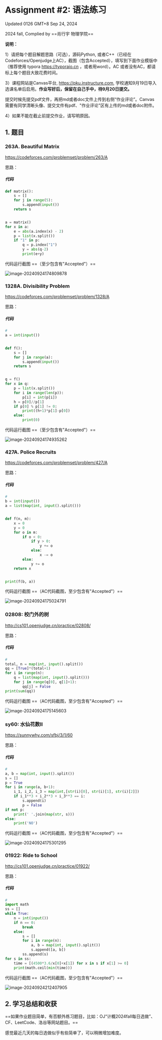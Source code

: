 # Assignment #2: 语法练习

Updated 0126 GMT+8 Sep 24, 2024

2024 fall, Complied by ==肖行宇  物理学院==



**说明：**

1）请把每个题目解题思路（可选），源码Python, 或者C++（已经在Codeforces/Openjudge上AC），截图（包含Accepted），填写到下面作业模版中（推荐使用 typora https://typoraio.cn ，或者用word）。AC 或者没有AC，都请标上每个题目大致花费时间。

3）课程网站是Canvas平台, https://pku.instructure.com, 学校通知9月19日导入选课名单后启用。**作业写好后，保留在自己手中，待9月20日提交。**

提交时候先提交pdf文件，再把md或者doc文件上传到右侧“作业评论”。Canvas需要有同学清晰头像、提交文件有pdf、"作业评论"区有上传的md或者doc附件。

4）如果不能在截止前提交作业，请写明原因。



## 1. 题目

### 263A. Beautiful Matrix

https://codeforces.com/problemset/problem/263/A



思路：



##### 代码

```python
def matrix():
    s = []
    for j in range(5):
        s.append(input())
    return s


a = matrix()
for x in a:
    e = abs(a.index(x) - 2)
    p = list(x.split())
    if "1" in p:
        q = p.index("1")
        y = abs(q-2)
        print(e+y)

```



代码运行截图 ==（至少包含有"Accepted"）==

![image-20240924174809878](C:\Users\XXY13\AppData\Roaming\Typora\typora-user-images\image-20240924174809878.png)



### 1328A. Divisibility Problem

https://codeforces.com/problemset/problem/1328/A



思路：



##### 代码

```python
# 
a = int(input())


def f():
    s = []
    for j in range(a):
        s.append(input())
    return s


q = f()
for x in q:
    p = list(x.split())
    for i in range(len(p)):
        p[i] = int(p[i])
    h = p[0]//p[1]
    if p[0] % p[1] != 0:
        print((h+1)*p[1]-p[0])
    else:
        print(0)
```



代码运行截图 ==（至少包含有"Accepted"）==

![image-20240924174935262](C:\Users\XXY13\AppData\Roaming\Typora\typora-user-images\image-20240924174935262.png)



### 427A. Police Recruits

https://codeforces.com/problemset/problem/427/A



思路：



##### 代码

```python
# 
b = int(input())
a = list(map(int, input().split()))


def f(n, m):
    x = 0
    y = 0
    for o in m:
        if o < 0:
            if y > 0:
                y += o
            else:
                x -= o
        else:
            y += o
    return x


print(f(b, a))


```



代码运行截图 ==（AC代码截图，至少包含有"Accepted"）==

![image-20240924175024791](C:\Users\XXY13\AppData\Roaming\Typora\typora-user-images\image-20240924175024791.png)



### 02808: 校门外的树

http://cs101.openjudge.cn/practice/02808/



思路：



##### 代码

```python
# 
total, n = map(int, input().split())
qq = [True]*(total+1)
for i in range(n):
    q = list(map(int, input().split()))
    for j in range(q[0], q[1]+1):
        qq[j] = False
print(sum(qq))

```



代码运行截图 ==（AC代码截图，至少包含有"Accepted"）==

![image-20240924175145603](C:\Users\XXY13\AppData\Roaming\Typora\typora-user-images\image-20240924175145603.png)



### sy60: 水仙花数II

https://sunnywhy.com/sfbj/3/1/60



思路：



##### 代码

```python
# 
a, b = map(int, input().split())
s = []
p = True
for i in range(a, b+1):
    i_1, i_2, i_3 = map(int,[str(i)[0], str(i)[1], str(i)[2]])
    if i_1**3 + i_2**3 + i_3**3 == i:
        s.append(i)
        p = False
if not p:
    print(' '.join(map(str, s)))
else:
    print('NO')

```



代码运行截图 ==（AC代码截图，至少包含有"Accepted"）==

![image-20240924175301295](C:\Users\XXY13\AppData\Roaming\Typora\typora-user-images\image-20240924175301295.png)



### 01922: Ride to School

http://cs101.openjudge.cn/practice/01922/



思路：



##### 代码

```python
# 
import math
ss = []
while True:
    n = int(input())
    if n == 0:
        break
    else:
        s = []
        for i in range(n):
            a, b = map(int, input().split())
            s.append([a, b])
        ss.append(s)
for s in ss:
    time = [(4500*3.6/x[0]+x[1]) for x in s if x[1] >= 0]
    print(math.ceil(min(time)))
```



代码运行截图 ==（AC代码截图，至少包含有"Accepted"）==

![image-20240924212407905](C:\Users\XXY13\AppData\Roaming\Typora\typora-user-images\image-20240924212407905.png)



## 2. 学习总结和收获

==如果作业题目简单，有否额外练习题目，比如：OJ“计概2024fall每日选做”、CF、LeetCode、洛谷等网站题目。==

感觉最近几天的每日选做似乎有些简单了，可以稍微增加难度。




